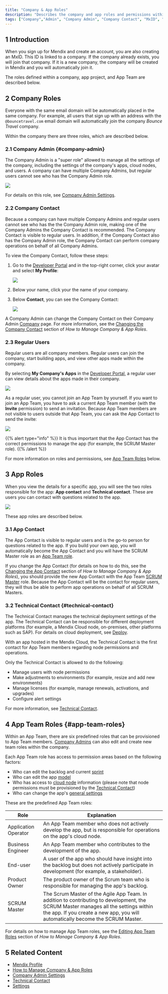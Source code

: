```yaml
---
title: "Company & App Roles"
description: "Describes the company and app roles and permissions within the Mendix Platform."
tags: ["Company","Admin", "Company Admin", "Company Contact", "MxID", "Developer Portal", "role", "permissions"]
---
```


## 1 Introduction

When you sign up for Mendix and create an account, you are also creating an MxID. This ID is linked to a company. If the company already exists, you will join that company. If it is a new company, the company will be created in Mendix and you will automatically join it.

The roles defined within a company, app project, and App Team are described below.

## 2 Company Roles

Everyone with the same email domain will be automatically placed in the same company. For example, all users that sign up with an address with the `@bouncetravel.com` email domain will automatically join the company *Bounce Travel* company.

Within the company there are three roles, which are described below.

### 2.1 Company Admin {#company-admin}

The Company Admin is a "super role" allowed to manage all the settings of the company, including the settings of the company's apps, cloud nodes, and users. A company can have multiple Company Admins, but regular users cannot see who has the Company Admin role.

 ![](attachments/company-admin.png)

For details on this role, see [Company Admin Settings](companyadmin-settings).

### 2.2 Company Contact

Because a company can have multiple Company Admins and regular users cannot see who has the the Company Admin role, making one of the Company Admins the Company Contact is recommended. The Company Contact is visible to regular users. In addition, if the Company Contact also has the Company Admin role, the Company Contact can perform company operations on behalf of all Company Admins.

To view the Company Contact, follow these steps:

1. Go to the [Developer Portal](http://home.mendix.com) and in the top-right corner, click your avatar and select **My Profile**:

    ![](attachments/show-profile.png)
2. Below your name, click your the name of your company.
3. Below **Contact**, you can see the Company Contact:

    ![](attachments/company-contact.png)

A Company Admin can change the Company Contact on their Company Admin [Company](company) page. For more information, see the [Changing the Company Contact](manage-roles#change-company-contact) section of *How to Manage Company & App Roles*.

### 2.3 Regular Users

Regular users are all company members. Regular users can join the company, start building apps, and view other apps made within the company. 

By selecting **My Company's Apps** in the [Developer Portal](http://home.mendix.com), a regular user can view details about the apps made in their company.

![](attachments/myapps.png)

As a regular user, you cannot join an App Team by yourself. If you want to join an App Team, you have to ask a current App Team member (with the **Invite** permission) to send an invitation. Because App Team members are not visible to users outside that App Team, you can ask the App Contact to send the invite:

![](attachments/company-app.png)

{{% alert type="info" %}}
It is thus important that the App Contact has the correct permissions to manage the app (for example, the SCRUM Master role).
{{% /alert %}}

For more information on roles and permissions, see [App Team Roles](#app-team-roles) below. 

## 3 App Roles

When you view the details for a specific app, you will see the two roles responsible for the app: **App contact** and **Technical contact**. These are users you can contact with questions related to the app.

![](attachments/app-roles.png)

These app roles are described below.

### 3.1 App Contact

The App Contact is visible to regular users and is the go-to person for questions related to the app. If you build your own app, you will automatically become the App Contact and you will have the SCRUM Master role as an [App Team role](#app-team-roles). 

If you change the App Contact (for details on how to do this, see the [Changing the App Contact](manage-roles#change-app-contact) section of *How to Manage Company & App Roles*), you should provide the new App Contact with the App Team [SCRUM Master](#app-team-roles) role. Because the App Contact will be the contact for regular users, they will thus be able to perform app operations on behalf of all SCRUM Masters.

### 3.2 Technical Contact {#technical-contact}

The Technical Contact manages the technical deployment settings of the app. The Technical Contact can be responsible for different deployment platforms (for example, a Mendix Cloud node, on-premises, other platforms such as SAP). For details on cloud deployment, see [Deploy](../deploy).

With an app hosted in the Mendix Cloud, the Technical Contact is the first contact for App Team members regarding node permissions and operations. 

Only the Technical Contact is allowed to do the following:

* Manage users with node permissions
* Make adjustments to environments (for example, resize and add new environments) 
* Manage licenses (for example, manage renewals, activations, and upgrades) 
* Configure alert settings

For more information, see [Technical Contact](/developerportal/company-app-roles/technical-contact).

## 4 App Team Roles {#app-team-roles}

Within an App Team, there are six predefined roles that can be provisioned to App Team members. [Company Admins](apps) can also edit and create new team roles within the company.

Each App Team role has access to permission areas based on the following factors:

* Who can edit the backlog and current [sprint](../collaborate/stories)
* Who can edit the app [model](../develop/model)
* Who has access to [cloud node](../settings/node-permissions) information (please note that node permissions must be provisioned by the [Technical Contact](#technical-contact))
* Who can change the app's [general settings](../settings/general-settings)

These are the predefined App Team roles:

Role | Explanation
------------ | -------------
Application Operator | An App Team member who does not actively develop the app, but is responsible for operations on the app's cloud node. 
Business Engineer | An App Team member who contributes to the development of the app. 
End-user | A user of the app who should have insight into the backlog but does not actively participate in development (for example, a stakeholder). 
Product Owner | The product owner of the Scrum team who is responsible for managing the app's backlog.
SCRUM Master | The Scrum Master of the Agile App Team. In addition to contributing to development, the SCRUM Master manages all the settings within the app. If you create a new app, you will automatically become the SCRUM Master. 

For details on how to manage App Team roles, see the [Editing App Team Roles](manage-roles#edit-app-team-roles) section of *How to Manage Company & App Roles*.

## 5 Related Content

* [Mendix Profile](../mendix-profile/index)
* [How to Manage Company & App Roles](/developerportal/company-app-roles/manage-roles)
* [Company Admin Settings](/developerportal/company-app-roles/companyadmin-settings)
* [Technical Contact](technical-contact)
* [Settings](/developerportal/settings)
